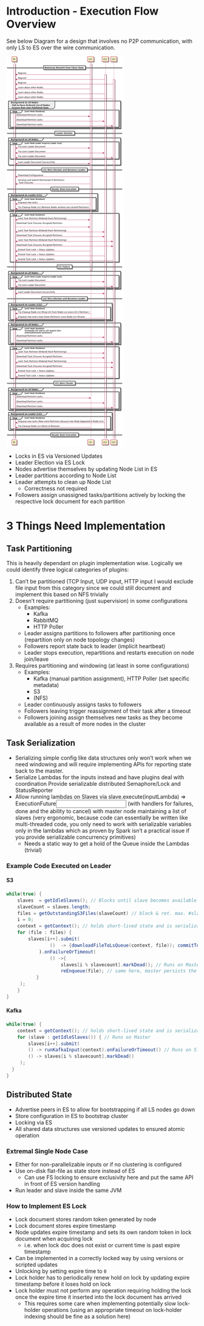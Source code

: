 # Introduction - Execution Flow Overview

See below Diagram for a design that involves no P2P communication, with only LS to ES over the
wire communication.  

![diagram-3499148624186078969](es-cluster-state-draft1.png)

* Locks in ES via Versioned Updates
* Leader Election via ES Lock
* Nodes advertise themselves by updating Node List in ES
* Leader partitions according to Node List
* Leader attempts to clean up Node List
   * Correctness not required
* Followers assign unassigned tasks/partitions actively by locking the respective lock document for
each partition

# 3 Things Need Implementation

## Task Partitioning

This is heavily dependant on plugin implementation wise. Logically we could identify three logical
categories of plugins:

1. Can’t be partitioned (TCP Input, UDP input, HTTP input I would exclude file input from this 
category since we could still document and implement this based on NFS trivially
2. Doesn’t require partitioning (just supervision) in some configurations
   * Examples:
      * Kafka
      * RabbitMQ
      * HTTP Poller
   * Leader assigns partitions to followers after partitioning once (repartition only on node topology changes)
   * Followers report state back to leader (implicit heartbeat)
   * Leader stops execution, repartitions and restarts execution on node join/leave
3. Requires partitioning and windowing (at least in some configurations)
   * Examples:
      * Kafka (manual partition assignment), HTTP Poller (set specific metadata)
      * S3
      * (NFS)
   * Leader continuously assigns tasks to followers
   * Followers leaving trigger reassignment of their task after a timeout
   * Followers joining assign themselves new tasks as they become available as a result of more nodes in the cluster
  
## Task Serialization

* Serializing simple config like data structures only won’t work when we need windowing and will
require implementing APIs for reporting state back to the master.
* Serialize Lambdas for the inputs instead and have plugins deal with coordination
Provide serializable distributed Semaphore/Lock and StatusReporter
* Allow running lambdas on Slaves via slave.execute(inputLambda) => ExecutionFuture<Input>
(with handlers for failures, done and the ability to cancel) with master node maintaining a list of
slaves (very ergonomic, because code can essentially be written like multi-threaded code, you only
need to work with serializable variables only in the lambdas which as proven by Spark isn’t a
practical issue if you provide serializable concurrency primitives)
   * Needs a static way to get a hold of the Queue inside the Lambdas (trivial)

### Example Code Executed on Leader

#### S3
```java
while(true) {
    slaves  = getIdleSlaves(); // Blocks until slave becomes available 
    slaveCount = slaves.length;
    files = getOutstandingS3Files(slaveCount) // block & ret. max. #slaveCount files
    i = 0;
    context = getContext(); // holds short-lived state and is serializable
    for (file : files) {
        slaves[i++].submit(
                ()  -> {downloadFileToLsQueue(context, file)); commitToEs(file);} // Runs on Slave
            ).onFailureOrTimeout(
                () ->{
                    slaves[i % slavecount].markDead(); // Runs on Master and persists information in ES
                    reEnqueue(file); // same here, master persists the state to ES
           }
     );
    }
}
```


#### Kafka

```java
while(true) {
	context = getContext(); // holds short-lived state and is serializable
	for (slave : getIdleSlaves()) { // Runs on Master
	    slaves[i++].submit(
	    () -> runKafkaInput(context).onFailureOrTimeout() // Runs on Slave
	    () -> slaves[i % slavecount].markDead()
     );
  }
}

```

## Distributed State

* Advertise peers in ES to allow for bootstrapping if all LS nodes go down
* Store configuration in ES to bootstrap cluster
* Locking via ES
* All shared data structures use versioned updates to ensured atomic operation 


### Extremal Single Node Case

* Either for non-parallelizable inputs or if no clustering is configured
* Use on-disk flat-file as state store instead of ES
   * Can use FS locking to ensure exclusivity here and put the same API in front of ES version handling
* Run leader and slave inside the same JVM

### How to Implement ES Lock

* Lock document stores random token generated by node
* Lock document stores expire timestamp
* Node updates expire timestamp and sets its own random token in lock document when acquiring lock
   * i.e. when lock doc does not exist or current time is past expire timestamp
* Can be implemented in a correctly locked way by using versions or scripted updates
* Unlocking by setting expire time to `0`
* Lock holder has to periodically renew hold on lock by updating expire timestamp before it loses
hold on lock
* Lock holder must not perform any operation requiring holding the lock once the expire time it
inserted into the lock document has arrived
  * This requires some care when implementing potentially slow lock-holder operations
  (using an appropriate timeout on lock-holder indexing should be fine as a solution here)

